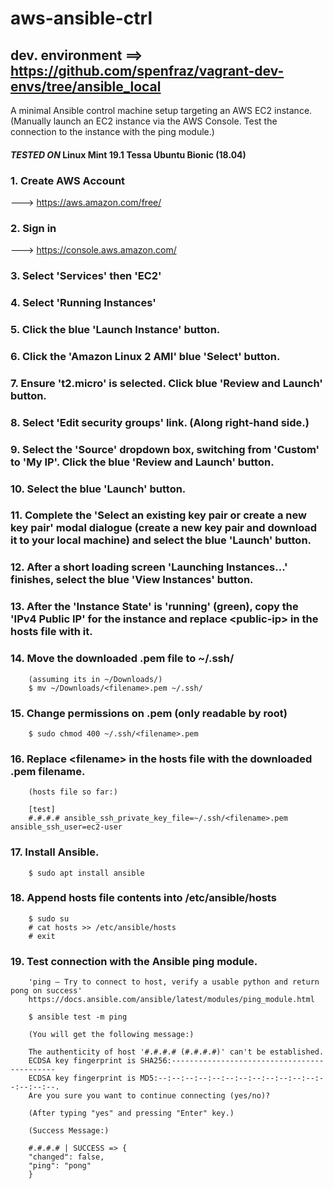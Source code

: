# aws-ansible-ctrl
dev. environment ==> https://github.com/spenfraz/vagrant-dev-envs/tree/ansible_local
---
A minimal Ansible control machine setup targeting an AWS EC2 instance. (Manually launch an EC2 instance via the AWS Console. Test the connection to the instance with the ping module.)

#### *TESTED ON* Linux Mint 19.1 Tessa Ubuntu Bionic (18.04)

### 1. Create AWS Account
---> https://aws.amazon.com/free/

### 2. Sign in
---> https://console.aws.amazon.com/

### 3. Select 'Services' then 'EC2'

### 4. Select 'Running Instances'

### 5. Click the blue 'Launch Instance' button.

### 6. Click the 'Amazon Linux 2 AMI' blue 'Select' button.

### 7. Ensure 't2.micro' is selected. Click blue 'Review and Launch' button.

### 8. Select 'Edit security groups' link. (Along right-hand side.)

### 9. Select the 'Source' dropdown box, switching from 'Custom' to 'My IP'. Click the blue 'Review and Launch' button.

### 10. Select the blue 'Launch' button.

### 11. Complete the 'Select an existing key pair or create a new key pair' modal dialogue (create a new key pair and download it to your local machine) and select the blue 'Launch' button.

### 12. After a short loading screen 'Launching Instances...' finishes, select the blue 'View Instances' button.

### 13. After the 'Instance State' is 'running' (green), copy the 'IPv4 Public IP' for the instance and replace <public-ip\> in the hosts file with it.

### 14. Move the downloaded .pem file to ~/.ssh/
        (assuming its in ~/Downloads/)
        $ mv ~/Downloads/<filename>.pem ~/.ssh/
### 15. Change permissions on .pem (only readable by root)
        $ sudo chmod 400 ~/.ssh/<filename>.pem
### 16. Replace <filename\> in the hosts file with the downloaded .pem filename.
        (hosts file so far:)
        
        [test]
        #.#.#.# ansible_ssh_private_key_file=~/.ssh/<filename>.pem ansible_ssh_user=ec2-user

### 17. Install Ansible.
        $ sudo apt install ansible
        
### 18. Append hosts file contents into /etc/ansible/hosts
        $ sudo su
        # cat hosts >> /etc/ansible/hosts
        # exit
        
### 19. Test connection with the Ansible ping module.
        'ping – Try to connect to host, verify a usable python and return pong on success'
        https://docs.ansible.com/ansible/latest/modules/ping_module.html
        
        $ ansible test -m ping
        
        (You will get the following message:)
        
        The authenticity of host '#.#.#.# (#.#.#.#)' can't be established.
        ECDSA key fingerprint is SHA256:--------------------------------------------
        ECDSA key fingerprint is MD5:--:--:--:--:--:--:--:--:--:--:--:--:--:--:--:--.
        Are you sure you want to continue connecting (yes/no)?
        
        (After typing "yes" and pressing "Enter" key.)
        
        (Success Message:)
        
        #.#.#.# | SUCCESS => {
        "changed": false, 
        "ping": "pong"
        }
